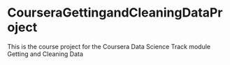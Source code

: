 # CourseraGettingandCleaningDataProject
This is the course project for the Coursera Data Science Track module Getting and Cleaning Data
